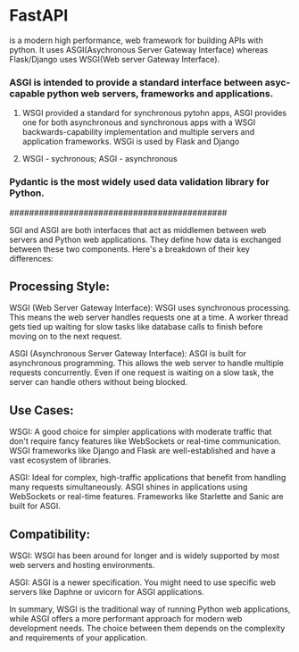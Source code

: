 # FastAPI

is a modern high performance, web framework for building APIs with python. It uses ASGI(Asychronous Server Gateway Interface)
whereas Flask/Django uses WSGI(Web server Gateway Interface).

### ASGI is intended to provide a standard interface between asyc-capable python web servers, frameworks and applications.

1.  WSGI provided a standard for synchronous pytohn apps, ASGI provides one for both asynchronous and synchronous apps with a WSGI backwards-capability implementation and multiple servers and application frameworks. WSGi is used by Flask and Django

2.  WSGI - sychronous; ASGI - asynchronous

### Pydantic is the most widely used data validation library for Python.

############################################

SGI and ASGI are both interfaces that act as middlemen between web servers and Python web applications. They define how data is exchanged between these two components. Here's a breakdown of their key differences:

## Processing Style:

WSGI (Web Server Gateway Interface): WSGI uses synchronous processing. This means the web server handles requests one at a time. A worker thread gets tied up waiting for slow tasks like database calls to finish before moving on to the next request.

ASGI (Asynchronous Server Gateway Interface): ASGI is built for asynchronous programming. This allows the web server to handle multiple requests concurrently. Even if one request is waiting on a slow task, the server can handle others without being blocked.

## Use Cases:

WSGI: A good choice for simpler applications with moderate traffic that don't require fancy features like WebSockets or real-time communication. WSGI frameworks like Django and Flask are well-established and have a vast ecosystem of libraries.

ASGI: Ideal for complex, high-traffic applications that benefit from handling many requests simultaneously. ASGI shines in applications using WebSockets or real-time features. Frameworks like Starlette and Sanic are built for ASGI.

## Compatibility:

WSGI: WSGI has been around for longer and is widely supported by most web servers and hosting environments.

ASGI: ASGI is a newer specification. You might need to use specific web servers like Daphne or uvicorn for ASGI applications.

In summary, WSGI is the traditional way of running Python web applications, while ASGI offers a more performant approach for modern web development needs. The choice between them depends on the complexity and requirements of your application.
